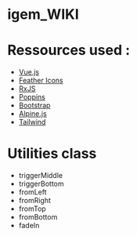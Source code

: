 # igem_WIKI

# Ressources used :

-   [Vue.js](https://vuejs.org/)
-   [Feather Icons](https://feathericons.com/)
-   [RxJS](https://rxjs-dev.firebaseapp.com/)
-   [Poppins](https://fonts.google.com/specimen/Poppins)
-   [Bootstrap](https://getbootstrap.com/)
-   [Alpine.js](https://github.com/alpinejs/alpine)
-   [Tailwind](tailwindcss.com)

# Utilities class

-   triggerMiddle
-   triggerBottom
-   fromLeft
-   fromRight
-   fromTop
-   fromBottom
-   fadeIn
